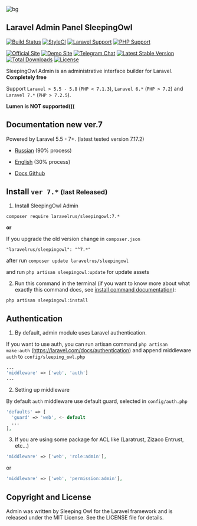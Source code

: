 ![bg](https://image.ibb.co/m7Bx0F/12.png)

## Laravel Admin Panel SleepingOwl

[![Build Status](https://travis-ci.org/LaravelRUS/SleepingOwlAdmin.svg?branch=development)](https://travis-ci.org/LaravelRUS/SleepingOwlAdmin)
[![StyleCI](https://styleci.io/repos/52141393/shield?branch=development)](https://styleci.io/repos/52141393)
[![Laravel Support](https://img.shields.io/badge/Laravel-5.5--7.20.0-brightgreen.svg)]()
[![PHP Support](https://img.shields.io/badge/PHP-7.1.3+-brightgreen.svg)]()

[![Official Site](https://img.shields.io/badge/official-site-blue.svg)](https://sleepingowladmin.ru)
[![Demo Site](https://img.shields.io/badge/demo-site-blue.svg)](https://demo.sleepingowladmin.ru/)
[![Telegram Chat](https://img.shields.io/badge/telegram-chat-blue.svg)](https://t.me/prtcls)
[![Latest Stable Version](https://poser.pugx.org/laravelrus/sleepingowl/v/stable)](https://packagist.org/packages/laravelrus/sleepingowl)
[![Total Downloads](https://poser.pugx.org/laravelrus/sleepingowl/downloads)](https://packagist.org/packages/laravelrus/sleepingowl)
[![License](https://poser.pugx.org/laravelrus/sleepingowl/license)](https://packagist.org/packages/laravelrus/sleepingowl)

SleepingOwl Admin is an administrative interface builder for Laravel. __Completely free__

Support `Laravel > 5.5 - 5.8` (`PHP < 7.1.3`), `Laravel 6.*` (`PHP > 7.2`) and `Laravel 7.*` (`PHP > 7.2.5`).

__Lumen is NOT supported(((__


## Documentation new ver.7

Powered by Laravel 5.5 - 7+. (latest tested version 7.17.2)

* [Russian](http://sleepingowladmin.ru/#/ru/) (90% process)
* [English](http://sleepingowladmin.ru/#/en/) (30% process)

* [Docs Github](https://github.com/SleepingOwlAdmin/docs/tree/new)


## Install `ver 7.*` <small>(last Released)</small>

  1. Install SleepingOwl Admin

  `composer require laravelrus/sleepingowl:7.*`

  __or__

  If you upgrade the old version change in `composer.json`

  ```
  "laravelrus/sleepingowl": "^7.*"
  ```

  after run `composer update laravelrus/sleepingowl`

  and run `php artisan sleepingowl:update` for update assets


2. Run this command in the terminal (if you want to know more about what exactly this command does, see [install command documentation](https://sleepingowladmin.ru/#/en/installation)):

  ```
  php artisan sleepingowl:install
  ```

## Authentication

1. By default, admin module uses Laravel authentication.

  If you want to use auth, you can run artisan command `php artisan make:auth` (https://laravel.com/docs/authentication)
  and append middleware `auth` to `config/sleeping_owl.php`

  ```php
  ...
  'middleware' => ['web', 'auth']
  ...
  ```

2. Setting up middleware

  By default `auth` middleware use default guard, selected in `config/auth.php`

  ```php
  'defaults' => [
    'guard' => 'web', <- default
    ...
  ],
  ```

3. If you are using some package for ACL like (Laratrust, Zizaco Entrust, etc...)

  ```php
  'middleware' => ['web', 'role:admin'],
  ```
  or
  ```php
  'middleware' => ['web', 'permission:admin'],
  ```


## Copyright and License

Admin was written by Sleeping Owl for the Laravel framework and is released under the MIT License.
See the LICENSE file for details.
